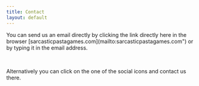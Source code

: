 ```yaml
---
title: Contact
layout: default
--- 
```


<p>You can send us an email directly by clicking the 
link directly here in the browser [sarcasticpastagames.com](mailto:sarcasticpastagames.com") 
or by typing it in the email address.</p>
<br/>
<p>Alternatively you can 
click on the one of the social icons and contact us there.</p>